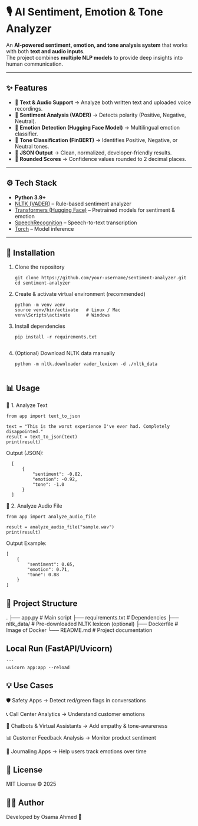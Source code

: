 # 🎙️ AI Sentiment, Emotion & Tone Analyzer  

An **AI-powered sentiment, emotion, and tone analysis system** that works with both **text and audio inputs**.  
The project combines **multiple NLP models** to provide deep insights into human communication.  

---

## ✨ Features  
- 🔹 **Text & Audio Support** → Analyze both written text and uploaded voice recordings.  
- 🔹 **Sentiment Analysis (VADER)** → Detects polarity (Positive, Negative, Neutral).  
- 🔹 **Emotion Detection (Hugging Face Model)** → Multilingual emotion classifier.  
- 🔹 **Tone Classification (FinBERT)** → Identifies Positive, Negative, or Neutral tones.  
- 🔹 **JSON Output** → Clean, normalized, developer-friendly results.  
- 🔹 **Rounded Scores** → Confidence values rounded to 2 decimal places.  

---

## ⚙️ Tech Stack  
- **Python 3.9+**  
- [NLTK (VADER)](https://www.nltk.org/) – Rule-based sentiment analyzer  
- [Transformers (Hugging Face)](https://huggingface.co/) – Pretrained models for sentiment & emotion  
- [SpeechRecognition](https://pypi.org/project/SpeechRecognition/) – Speech-to-text transcription  
- [Torch](https://pytorch.org/) – Model inference  

---

## 🚀 Installation  

1. Clone the repository  
   ```
   git clone https://github.com/your-username/sentiment-analyzer.git
   cd sentiment-analyzer

2. Create & activate virtual environment (recommended)
    ```
    python -m venv venv
    source venv/bin/activate   # Linux / Mac
    venv\Scripts\activate      # Windows

3. Install dependencies
    ```  
    pip install -r requirements.txt


4. (Optional) Download NLTK data manually
    ```
    python -m nltk.downloader vader_lexicon -d ./nltk_data


## 📊 Usage

🔹 1. Analyze Text

    from app import text_to_json
    
    text = "This is the worst experience I've ever had. Completely disappointed."
    result = text_to_json(text)
    print(result)


  Output (JSON):
       
      [
          {
              "sentiment": -0.82,
              "emotion": -0.92,
              "tone": -1.0
          }
      ]

🔹 2. Analyze Audio File

    from app import analyze_audio_file
    
    result = analyze_audio_file("sample.wav")
    print(result)


Output Example:
    
    [
        {
            "sentiment": 0.65,
            "emotion": 0.71,
            "tone": 0.88
        }
    ]


## 📂 Project Structure
.
├── app.py               # Main script
├── requirements.txt     # Dependencies
├── nltk_data/           # Pre-downloaded NLTK lexicon (optional)
├── Dockerfile           # Image of Docker
└── README.md            # Project documentation


## Local Run (FastAPI/Uvicorn)
    ```
    uvicorn app:app --reload



 ##  💡 Use Cases

🛡️ Safety Apps → Detect red/green flags in conversations

📞 Call Center Analytics → Understand customer emotions

💬 Chatbots & Virtual Assistants → Add empathy & tone-awareness

📊 Customer Feedback Analysis → Monitor product sentiment

📓 Journaling Apps → Help users track emotions over time


## 📜 License

MIT License © 2025

## 👨‍💻 Author

Developed by Osama Ahmed 🚀


